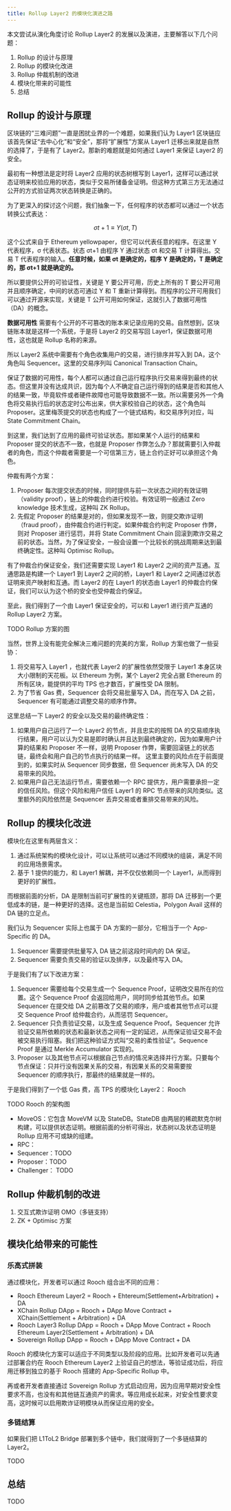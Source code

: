 ```yaml
---
title: Rollup Layer2 的模块化演进之路
---
```


本文尝试从演化角度讨论 Rollup Layer2 的发展以及演进，主要解答以下几个问题：

1. Rollup 的设计与原理
2. Rollup 的模块化改进
3. Rollup 仲裁机制的改进
4. 模块化带来的可能性
5. 总结

## Rollup 的设计与原理

区块链的“三难问题”一直是困扰业界的一个难题，如果我们认为 Layer1 区块链应该首先保证“去中心化”和“安全”，那将“扩展性”方案从 Layer1 迁移出来就是自然的选择了，于是有了 Layer2。那新的难题就是如何通过 Layer1 来保证 Layer2 的安全。

最初有一种想法是定时将 Layer2 应用的状态树根写到 Layer1，这样可以通过状态证明来校验应用的状态，类似于交易所储备金证明。但这种方式第三方无法通过公开的方式验证两次状态转换是正确的。

为了更深入的探讨这个问题，我们抽象一下，任何程序的状态都可以通过一个状态转换公式表达：
```math
σt+1 ≡ Υ(σt, T)
```
这个公式来自于 Ethereum yellowpaper，但它可以代表任意的程序。在这里 Υ 代表程序，σ 代表状态。状态 σt+1 由程序 Y 通过状态 σt 和交易 T 计算得出。交易 T 代表程序的输入。**任意时候，如果 σt 是确定的，程序 Y 是确定的，T 是确定的，那 σt+1 就是确定的。**

所以要提供公开的可验证性，关键是 Y 要公开可用，历史上所有的 T 要公开可用并且顺序确定，中间的状态可通过 Y 和 T 重新计算得到。而程序的公开可用我们可以通过开源来实现，关键是 T 公开可用如何保证，这就引入了数据可用性（DA）的概念。

**数据可用性** 需要有个公开的不可篡改的账本来记录应用的交易。自然想到，区块链账本就是这样一个系统，于是将 Layer2 的交易写回 Layer1，保证数据可用性，这也就是 Rollup 名称的来源。

所以 Layer2 系统中需要有个角色收集用户的交易，进行排序并写入到 DA，这个角色叫 Sequencer。这里的交易序列叫 Canonical Transaction Chain。

保证了数据的可用性，每个人都可以通过自己运行程序执行交易来得到最终的状态。但这里并没有达成共识，因为每个人不确定自己运行得到的结果是否和其他人的结果一致，毕竟软件或者硬件故障也可能导致数据不一致。所以需要另外一个角色将交易执行后的状态定时公布出来，供大家校验自己的状态，这个角色叫 Proposer。这里梅茨提交的状态也构成了一个链式结构，和交易序列对应，叫 State Commitment Chain。

到这里，我们达到了应用的最终可验证状态。那如果某个人运行的结果和 Proposer 提交的状态不一致，也就是 Proposer 作弊怎么办？那就需要引入仲裁者的角色，而这个仲裁者需要是一个可信第三方，链上合约正好可以承担这个角色。

仲裁有两个方案：

1. Proposer 每次提交状态的时候，同时提供与前一次状态之间的有效证明（validity proof），链上的仲裁合约进行校验。有效证明一般通过 Zero knowledge 技术生成，这种叫 ZK Rollup。
2. 先假定 Proposer 的结果是对的，但如果发现不一致，则提交欺诈证明（fraud proof），由仲裁合约进行判定。如果仲裁合约判定 Proposer 作弊，则对 Proposer 进行惩罚，并将 State Commitment Chain 回滚到欺诈交易之前的状态。当然，为了保证安全，一般会设置一个比较长的挑战周期来达到最终确定性。这种叫 Optimisc Rollup。

有了仲裁合约保证安全，我们还需要实现 Layer1 和 Layer2 之间的资产互通。互通思路是构建一个 Layer1 到 Layer2 之间的桥，Layer1 和 Layer2 之间通过状态证明来资产映射和互通。而 Layer2 的在 Layer1 的状态由 Layer1 的仲裁合约保证，我们可以认为这个桥的安全也受仲裁合约保证。

至此，我们得到了一个由 Layer1 保证安全的，可以和 Layer1 进行资产互通的 Rollup Layer2 方案。

TODO Rollup 方案的图

当然，世界上没有能完全解决三难问题的完美的方案，Rollup 方案也做了一些妥协：

1. 将交易写入 Layer1 ，也就代表 Layer2 的扩展性依然受限于 Layer1 本身区块大小限制的天花板。以 Ethereum 为例，某个 Layer2 完全占据 Ethereum 的所有区块，能提供的平均 TPS 也才数百，扩展性受 DA 限制。
2. 为了节省 Gas 费，Sequencer 会将交易批量写入 DA，而在写入 DA 之前，Sequencer 有可能通过调整交易的顺序作弊。 

这里总结一下 Layer2 的安全以及交易的最终确定性：

1. 如果用户自己运行了一个 Layer2 的节点，并且忠实的按照 DA 的交易顺序执行结果，用户可以认为交易是即时确认并且达到最终确定的，因为如果用户计算的结果和 Proposer 不一样，说明 Proposer 作弊，需要回滚链上的状态链，最终会和用户自己的节点执行的结果一样。 这里主要的风险点在于前面提到的，如果实时从 Sequencer 同步数据，但 Sequencer 尚未写入 DA 的交易带来的风险。
2. 如果用户自己无法运行节点，需要依赖一个 RPC 提供方，用户需要承担一定的信任风险。但这个风险和用户信任 Layer1 的 RPC 节点带来的风险类似。这里额外的风险依然是  Sequencer 丢弃交易或者重排交易带来的风险。

## Rollup 的模块化改进

模块化在这里有两层含义：

1. 通过系统架构的模块化设计，可以让系统可以通过不同模块的组装，满足不同的应用场景需求。
2. 基于 1 提供的能力，和 Layer1 解耦，并不仅仅依赖同一个 Layer1，从而得到更好的扩展性。

而根据前面的分析，DA 是限制当前可扩展性的关键瓶颈，那将 DA 迁移到一个更低成本的链，是一种更好的选择。这也是当前如 Celestia，Polygon Avail 这样的 DA 链的立足点。

我们认为 Sequencer 实际上也属于 DA 方案的一部分，它相当于一个 App-Specific 的 DA。

1. Sequencer 需要提供批量写入 DA 链之前这段时间内的 DA 保证。
2. Sequencer 需要负责交易的验证以及排序，以及最终写入 DA。

于是我们有了以下改进方案：

1. Sequencer 需要给每个交易生成一个 Sequence Proof，证明改交易所在的位置。这个 Sequence Proof 会返回给用户，同时同步给其他节点。如果 Sequencer 在提交给 DA 之前篡改了交易的顺序，用户或者其他节点可以提交 Sequence Proof 给仲裁合约，从而惩罚 Sequencer。
2. Sequencer 只负责验证交易，以及生成 Sequence Proof。Sequencer 允许验证交易所依赖的状态和最新状态之间有一定的延迟，从而保证验证交易不会被交易执行阻塞。我们把这种验证方式叫“交易的柔性验证”。Sequence Proof 是通过 Merkle Accumulator 实现的。
3. Proposer 以及其他节点可以根据自己节点的情况来选择并行方案。只要每个节点保证：只并行没有因果关系的交易，有因果关系的交易需要按 Sequencer 的顺序执行，那最终的结果就是一样的。

于是我们得到了一个低 Gas 费，高 TPS 的模块化 Layer2： Rooch

TODO Rooch 的架构图

* MoveOS：它包含 MoveVM 以及 StateDB。StateDB 由两层的稀疏默克尔树构建，可以提供状态证明。根据前面的分析可得出，状态树以及状态证明是 Rollup 应用不可或缺的组建。
* RPC：
* Sequencer：TODO
* Proposer：TODO
* Challenger： TODO

## Rollup 仲裁机制的改进

1. 交互式欺诈证明 OMO（多链支持）
2. ZK + Optimisc 方案

## 模块化给带来的可能性

### 乐高式拼装

通过模块化，开发者可以通过 Rooch 组合出不同的应用：

* Rooch Ethereum Layer2 = Rooch + Ehtereum(Settlement+Arbitration) + DA  
* XChain Rollup DApp = Rooch + DApp Move Contract + XChain(Settlement + Arbitration) + DA
* Rooch Layer3 Rollup DApp = Rooch + DApp Move Contract + Rooch Ethereum Layer2(Settlement + Arbitration) + DA
* Sovereign Rollup DApp = Rooch + DApp Move Contract + DA

Rooch 的模块化方案可以适应于不同类型以及阶段的应用。比如开发者可以先通过部署合约在 Rooch Ethereum Layer2 上验证自己的想法，等验证成功后，将应用迁移到独立的基于 Rooch 搭建的 App-Specific Rollup 中。

再或者开发者直接通过 Sovereign Rollup 方式启动应用，因为应用早期对安全性要求不高，也没有和其他链互通资产的需求。等应用成长起来，对安全性要求变高，这时候可以启用欺诈证明模块从而保证应用的安全。

### 多链结算

如果我们把 L1ToL2 Bridge 部署到多个链中，我们就得到了一个多链结算的 Layer2。

TODO

## 总结

TODO
